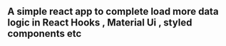 ## A simple react app to complete load more data logic in React Hooks , Material Ui , styled components etc
